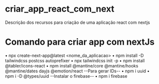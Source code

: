 # criar_app_react_com_next
Descrição dos recursos para criação de uma aplicação  react com nextjs

# Comando para criar app com nextJs
• npx create-next-app@latest <nome_da_aplicacao>
• npm install -D tailwindcss postcss autoprefixer
• npx tailwindcss init -p
• npm install @tabler/icons-react
• npm install @mantine/core @mantine/hooks @mantine/dates dayjs @emotion/react
--Para gerar IDs--
• npm i uuid
• npm i -D @types/uuid
--Instalar o firebase--
• npm i firebase


